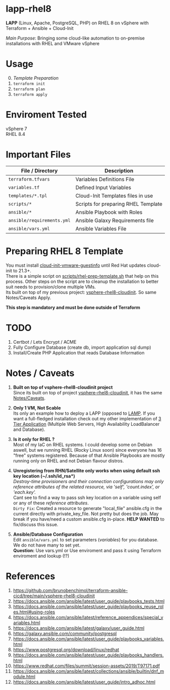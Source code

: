 # lapp-rhel8

**LAPP** (Linux, Apache, PostgreSQL, PHP) on RHEL 8 on vSphere with Terraform + Ansible + Cloud-Init

*Main Purpose*: Bringing some cloud-like automation to on-premise installations with RHEL and VMware vSphere 


# Usage

0. *Template Preparation*
1. `terraform init`
2. `terraform plan`
3. `terraform apply` 


# Enviroment Tested

vSphere 7   
RHEL 8.4   


# Important Files 

| File / Directory | Description |
| ---------- | ----------- |
| `terraform.tfvars`      |  Variables Definitions File | 
| `variables.tf`  |  Defined Input Variables  |
| `templates/*.tpl` | Cloud-Init Templates files in use |
| `scripts/*` | Scripts for preparing RHEL Template | 
| `ansible/*` | Ansible Playbook with Roles |
| `ansible/requirements.yml` | Ansible Galaxy Requirements file |
| `ansible/vars.yml` | Ansible Variables File |


# Preparing RHEL 8 Template

 You must install [cloud-init-vmware-guestinfo](https://github.com/vmware-archive/cloud-init-vmware-guestinfo) until Red Hat updates cloud-init to 21.3+.     
 There is a simple script on [scripts/rhel-prep-template.sh](https://github.com/brunobenchimol/terraform-ansible-cicd/blob/main/vsphere-rhel8-cloudinit/scripts/rhel-prep-template.sh) that help on this process. Other steps on the script are to cleanup the installation to better suit needs to provision/clone multiple VMs.  
 Its built on top of my previous project: [vsphere-rhel8-cloudinit](https://github.com/brunobenchimol/terraform-ansible-cicd/tree/main/vsphere-rhel8-cloudinit). So same Notes/Caveats Apply.  

**This step is mandatory and must be done outside of Terraform**

# TODO

1. Certbot / Lets Encrypt / ACME  
2. Fully Configure Database (create db, import application sql dump)  
3. Install/Create PHP Application that reads Database Information  

# Notes / Caveats

1. **Built on top of vsphere-rhel8-cloudinit project**  
Since its built on top of project [vsphere-rhel8-cloudinit](https://github.com/brunobenchimol/terraform-ansible-cicd/tree/main/vsphere-rhel8-cloudinit), it has the same [Notes/Caveats](https://github.com/brunobenchimol/terraform-ansible-cicd/tree/main/vsphere-rhel8-cloudinit#notes--caveats).   

2. **Only 1 VM, Not Scable**   
Its only an example how to deploy a LAPP (opposed to [LAMP](https://en.wikipedia.org/wiki/LAMP_(software_bundle)). If you want a full-fledged installation check out my other implementation of [3 Tier Application](https://github.com/brunobenchimol/terraform-ansible-cicd/tree/main/3-tier-lb-web-db-application) (Multiple Web Servers, High Availability LoadBalancer and Database).   

3. **Is it only for RHEL ?**    
Most of my IaC on RHEL systems. I could develop some on Debian aswell, but we running RHEL (Rocky Linux soon) since everyone has 16 "free" systems registered. Because of that Ansible Playbooks are mostly running only on RHEL and not Debian flavour distros.   

4. **Unregistering from RHN/Satellite only works when using default ssh key location \(~/.ssh/id_rsa\*\)**    
*Destroy-time provisioners and their connection configurations may only reference attributes of the related resource, via 'self', 'count.index', or 'each.key'.*   
Cant see to find a way to pass ssh key location on a variable using self or any of these *reference attributes*.   
`Dirty Fix`: Created a resource to generate "local_file" ansible.cfg in the current directly with private_key_file. Not pretty but does the job. May break if you have/need a custom ansible.cfg in-place.
**HELP WANTED** to fix/discuss this issue.  

5. **Ansible/Database Configuration**    
Edit `ansible/vars.yml` to set parameters (*variables*) for you database. We do not have many to set yet.   
**Question:** Use vars.yml or Use enviroment and pass it using Terraform enviroment and lookup (!?)      


# References

1. https://github.com/brunobenchimol/terraform-ansible-cicd/tree/main/vsphere-rhel8-cloudinit
2. https://docs.ansible.com/ansible/latest/user_guide/playbooks_tests.html
3. https://docs.ansible.com/ansible/latest/user_guide/playbooks_reuse_roles.html#using-roles
4. https://docs.ansible.com/ansible/latest/reference_appendices/special_variables.html
5. https://docs.ansible.com/ansible/latest/galaxy/user_guide.html
6. https://galaxy.ansible.com/community/postgresql
7. https://docs.ansible.com/ansible/latest/user_guide/playbooks_variables.html
8. https://www.postgresql.org/download/linux/redhat
9. https://docs.ansible.com/ansible/latest/user_guide/playbooks_handlers.html
10. https://www.redhat.com/files/summit/session-assets/2019/T97171.pdf  
11. https://docs.ansible.com/ansible/latest/collections/ansible/builtin/dnf_module.html
11. https://docs.ansible.com/ansible/latest/user_guide/intro_adhoc.html
